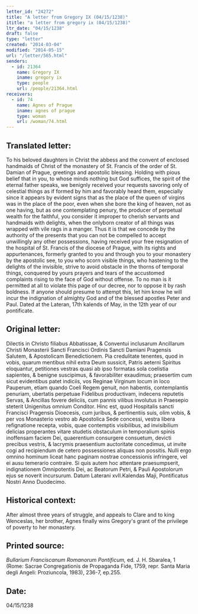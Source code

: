 ```yaml
---
letter_id: "24272"
title: "A letter from Gregory IX (04/15/1238)"
ititle: "a letter from gregory ix (04/15/1238)"
ltr_date: "04/15/1238"
draft: false
type: "letter"
created: "2014-03-04"
modified: "2014-05-15"
url: "/letter/565.html"
senders:
  - id: 21364
    name: Gregory IX
    iname: gregory ix
    type: people
    url: /people/21364.html
receivers:
  - id: 74
    name: Agnes of Prague
    iname: agnes of prague
    type: woman
    url: /woman/74.html
---
```

<h2> Translated letter:</h2>To his beloved daughters in Christ the abbess and the convent of enclosed handmaids of Christ of the monastery of St. Francis of the order of St. Damian of Prague, greetings and apostolic blessing.
Holding with pious belief that in you, to whose minds nothing but God suffices, the spirit of the eternal father speaks, we benignly received your requests savoring only of celestial things as if formed by him and favorably heard them, especially since it appears by evident signs that as the place of the queen of virgins was in the place of the poor, even when she bore the king of heaven, not as one having, but as one contemplating penury, the producer of perpetual wealth for the faithful, you consider it improper to cherish servants and handmaids with delights, when the onlyborn creator of all things was wrapped with vile rags in a manger.
Thus it is that we concede by the authority of the presents that you can not be compelled to accept unwillingly any other possessions, having received your free resignation of the hospital of St. Francis of the diocese of Prague, with its rights and appurtenances, formerly granted to you and through you to your monastery by the apostolic see, to you who scorn visible things, who hastening to the delights of the invisible, strive to avoid obstacle in the thorns of temporal things, conquered by yours prayers and tears of the accustomed complaints rising to the face of God without offense.
To no man is it permitted at all to violate this page of our decree, nor to oppose it by rash boldness.  If anyone should presume to attempt this, let him know he will incur the indignation of almighty God and of the blessed apostles Peter and Paul.
Dated at the Lateran, 17th kalends of May, in the 12th year of our pontificate.
<h2 class="mt-4"> Original letter:</h2>Dilectis in Christo filiabus Abbatissae, & Conventui inclusarum Ancillarum Christi Monasterii Sancti Francisci Ordinis Sancti Damiani Pragensis Salutem, & Apostolicam Benedictionem.
Pia credulitate tenentes, quod in vobis, quarum mentibus nihil extra Deum sussicit, Patris aeterni Spiritus eloquantur, petitiones vestras quasi ab ipso formatas sola coelistia sapientes, & benigne suscipimus, & favorabiliter exaudimus; praesertim cum sicut evidentibus patet indiciis, vos Reginae Virginum locum in loco Pauperum, etiam quando Coeli Regem genuit, non habentis, contemplantis penuriam, ubertatis perpetuae Fidelibus productivam, indecens reputetis Servas, & Ancillas fovere deliciis, cum pannis vilibus involutus in Praesepio steterit Unigenitus omnium Conditor. Hinc est, quod Hospitalis sancti Francisci Pragensis Dioecesis, cum juribus, & pertinentiis suis, olim vobis, & per vos Monasterio vestro ab Apostolica Sede concessi, vestra libera refignatione recepta, vobis, quae contemptis visibilibus, ad invisibilium delicias properantes vitare studetis obstaculum in temporalium spinis inoffensam faciem Dei, quaerentium consurgere consuetum, devicti precibus vestris, & lacrymis praesentium auctoritate concedimus, ut invite cogi ad recipiendum de cetero possessiones aliquas non possitis. Nulli ergo omnino hominum liceat hanc paginam nostrae concessionis infringere, vel ei ausu temerario contraire. Si quis autem hoc attentare praesumpserit, indignationem Omnipotentis Dei, ac Beatorum Petri, & Pauli Apostolorum ejus se noverit incursurum.
Datum Laterani xvII.Kalendas Maji, Pontificatus Nostri Anno Duodecimo.
<h2 class="mt-4"> Historical context:</h2>After almost three years of struggle, and appeals to Clare and to king Wenceslas, her brother, Agnes finally wins Gregory's grant of the privilege of poverty to her monastery.
<h2 class="mt-4"> Printed source:</h2><p><em>Bullarium Franciscanum Romanorum Pontificum,</em> ed. J. H. Sbaralea, 1 (Rome: Sacrae Congregationis de Propaganda Fide, 1759, repr. Santa Maria degli Angeli: Proziuncola, 1983), 236-7, ep.255.</p><h2 class="mt-4"> Date:</h2>04/15/1238